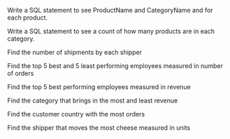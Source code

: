 Write a SQL statement to see ProductName and CategoryName and for each product.

Write a SQL statement to see a count of how many products are in each category.

Find the number of shipments by each shipper

Find the top 5 best and 5 least performing employees measured in number of orders

Find the top 5 best performing employees measured in revenue

Find the category that brings in the most and least revenue

Find the customer country with the most orders

Find the shipper that moves the most cheese measured in units
